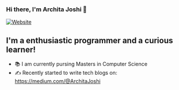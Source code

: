 ### Hi there, I'm Archita Joshi 👋
[![Website](https://img.shields.io/badge/Archita%20Joshi-UP-brightgreen)](https://archita2810.github.io/portfolio/)

## I'm a enthusiastic programmer and a curious learner!

- 📚 I am currently pursing Masters in Computer Science
- ✍️ Recently started to write tech blogs on: https://medium.com/@ArchitaJoshi

<!--
### Connect with me:

[<img align="left" alt="LinkedIn" width="22px" src="https://cdn.jsdelivr.net/npm/simple-icons@v3/icons/linkedin.svg" />][linkedin]
[<img align="left" alt="Facebook" width="22px" src="https://cdn.jsdelivr.net/npm/simple-icons@3.13.0/icons/facebook.svg" />][https://www.facebook.com/archita.joshi.39/]
[<img align="left" alt="Instagram" width="22px" src="https://cdn.jsdelivr.net/npm/simple-icons@v3/icons/instagram.svg" />][https://www.instagram.com/_archita__joshi_/]

<br />
-->


<!--
**archita2810/archita2810** is a ✨ _special_ ✨ repository because its `README.md` (this file) appears on your GitHub profile.

Here are some ideas to get you started:

- 🔭 I’m currently working on ...
- 🌱 I’m currently learning ...
- 👯 I’m looking to collaborate on ...
- 🤔 I’m looking for help with ...
- 💬 Ask me about ...
- 📫 How to reach me: ...
- 😄 Pronouns: ...
- ⚡ Fun fact: ...
-->
